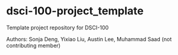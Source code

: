 # dsci-100-project_template
Template project repository for DSCI-100

Authors: Sonja Deng, Yixiao Liu, Austin Lee, Muhammad Saad (not contributing member)
